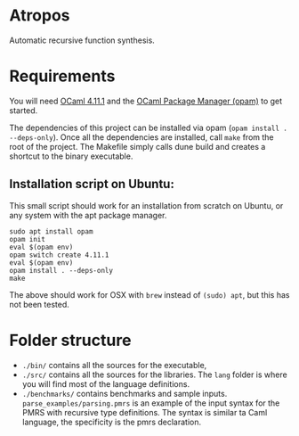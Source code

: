 # Atropos

Automatic recursive function synthesis.

# Requirements
You will need [OCaml 4.11.1](https://ocaml.org/releases/4.11.1.html) and the [OCaml Package Manager (opam)](https://opam.ocaml.org) to get started.

The dependencies of this project can be installed via opam (```opam install . --deps-only```).
Once all the dependencies are installed, call ```make``` from the root of the project. The Makefile simply calls dune build and creates a shortcut to the binary executable.


## Installation script on Ubuntu:
This small script should work for an installation from scratch on Ubuntu, or any system with the apt package manager.
```
sudo apt install opam
opam init
eval $(opam env)
opam switch create 4.11.1
eval $(opam env)
opam install . --deps-only
make
```
The above should work for OSX with `brew` instead of `(sudo) apt`, but this has not been tested.

# Folder structure

- `./bin/` contains all the sources for the executable,
- `./src/` contains all the sources for the libraries. The `lang` folder is where you will find most of the language definitions.
- `./benchmarks/` contains benchmarks and sample inputs. `parse_examples/parsing.pmrs` is an example of the input syntax for the PMRS with recursive type definitions. The syntax is similar ta Caml language, the specificity is the pmrs declaration.
